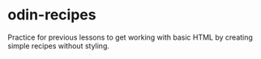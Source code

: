 # odin-recipes
Practice for previous lessons to get working with basic HTML by creating simple recipes without styling.